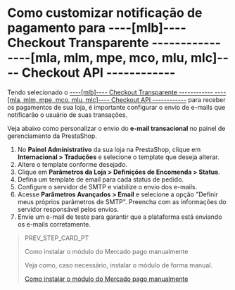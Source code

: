 # Como customizar notificação de pagamento para ----[mlb]---- Checkout Transparente ------------ ----[mla, mlm, mpe, mco, mlu, mlc]---- Checkout API ------------
 
Tendo selecionado o [----[mlb]---- Checkout Transparente ------------ ----[mla, mlm, mpe, mco, mlu, mlc]---- Checkout API ------------](/developers/pt/guides/checkout-api/introduction) para receber os pagamentos de sua loja, é importante configurar o envio de e-mails que notificarão o usuário de suas transações.
 
Veja abaixo como personalizar o envio do **e-mail transacional** no painel de gerenciamento da PrestaShop.
 
1. No **Painel Administrativo** da sua loja na PrestaShop, clique em **Internacional > Traduções** e selecione o template que deseja alterar.
2. Altere o template conforme desejado.
3. Clique em **Parâmetros da Loja > Definições de Encomenda > Status**.
4. Defina um template de email para cada status de pedido.
5. Configure o servidor de SMTP e viabilize o envio dos e-mails.
6. Acesse **Parâmetros Avançados > Email** e selecione a opção "Definir meus próprios parâmetros de SMTP". Preencha com as informações do servidor responsável pelos envios.
7. Envie um e-mail de teste para garantir que a plataforma está enviando os e-mails corretamente.

> PREV_STEP_CARD_PT
>
> Como instalar o módulo do Mercado pago manualmente
>
> Veja como, caso necessário, instalar o módulo de forma manual.
>
> [Como instalar o módulo do Mercado pago manualmente](/developers/pt/docs/prestashop/how-tos/install-module-manually)